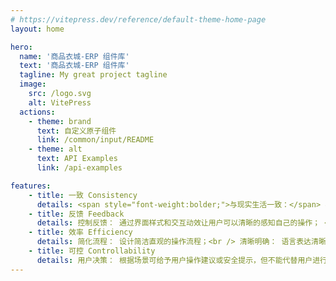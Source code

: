 ```yaml
---
# https://vitepress.dev/reference/default-theme-home-page
layout: home

hero:
  name: '商品衣城-ERP 组件库'
  text: '商品衣城-ERP 组件库'
  tagline: My great project tagline
  image:
    src: /logo.svg
    alt: VitePress
  actions:
    - theme: brand
      text: 自定义原子组件
      link: /common/input/README
    - theme: alt
      text: API Examples
      link: /api-examples

features:
    - title: 一致 Consistency
      details: <span style="font-weight:bolder;">与现实生活一致：</span> 与现实生活的流程、逻辑保持一致，遵循用户习惯的语言和概念； <br /> 在界面中一致： 所有的元素和结构需保持一致，比如：设计样式、图标和文本、元素的位置等。
    - title: 反馈 Feedback
      details: 控制反馈： 通过界面样式和交互动效让用户可以清晰的感知自己的操作； <br /> 页面反馈： 操作后，通过页面元素的变化清晰地展现当前状态。
    - title: 效率 Efficiency
      details: 简化流程： 设计简洁直观的操作流程；<br /> 清晰明确： 语言表达清晰且表意明确，让用户快速理解进而作出决策；<br />帮助用户识别： 界面简单直白，让用户快速识别而非回忆，减少用户记忆负担。
    - title: 可控 Controllability
      details: 用户决策： 根据场景可给予用户操作建议或安全提示，但不能代替用户进行决策；<br />结果可控： 用户可以自由的进行操作，包括撤销、回退和终止当前操作等。
---
```

